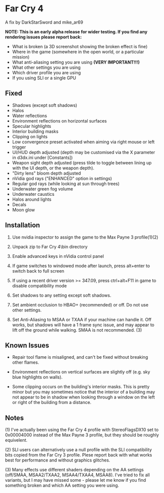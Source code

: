 Far Cry 4
=========

A fix by DarkStarSword and mike_ar69

**NOTE: This is an early alpha release for wider testing. If you find any
rendering issues please report back:**

- What is broken (a 3D screenshot showing the broken effect is fine)
- Where in the game (somewhere in the open world, or a particular mission)
- What anti-aliasing setting you are using **(VERY IMPORTANT!!!)**
- What other settings you are using
- Which driver profile you are using
- If you using SLI or a single GPU

Fixed
-----
- Shadows (except soft shadows)
- Halos
- Water reflections
- Environment reflections on horizontal surfaces
- Specular highlights
- Interior building masks
- Clipping on lights
- Low convergence preset activated when aiming via right mouse or left trigger
- UI/HUD depth adjusted (depth may be customised via the X parameter in
  d3dx.ini under \[Constants\])
- Weapon sight depth adjusted (press tilde to toggle between lining up with the
  UI depth, or the weapon depth).
- "Dirty lens" bloom depth adjusted
- nVidia god rays ("ENHANCED" option in settings)
- Regular god rays (while looking at sun through trees)
- Underwater green fog volume
- Underwater caustics
- Halos around lights
- Decals
- Moon glow

Installation
------------
1. Use nvidia inspector to assign the game to the Max Payne 3 profile(1)(2)

2. Unpack zip to Far Cry 4\bin directory

3. Enable advanced keys in nVidia control panel

4. If game switches to windowed mode after launch, press alt+enter to switch
   back to full screen

5. If using a recent driver version >= 347.09, press ctrl+alt+F11 in game to
   disable compatibility mode

7. Set shadows to any setting except soft shadows.

8. Set ambient occlusion to HBAO+ (recommended) or off. Do not use other
   settings.

9. Set Anti-Aliasing to MSAA or TXAA if your machine can handle it. Off works,
   but shadows will have a 1 frame sync issue, and may appear to lift off the
   ground while walking. SMAA is not recommended. (3)

Known Issues
------------
- Repair tool flame is misaligned, and can't be fixed without breaking other
  flames.

- Environment reflections on vertical surfaces are slightly off (e.g. sky blue
  highlights on walls).

- Some clipping occurs on the building's interior masks. This is pretty minor
  but you may sometimes notice that the interior of a building may not appear
  to be in shadow when looking through a window on the left or right of the
  building from a distance.

Notes
-----
(1) I've actually been using the Far Cry 4 profile with StereoFlagsDX10 set to
    0x00004000 instead of the Max Payne 3 profile, but they should be roughly
    equivelent.

(2) SLI users can alternatively use a null profile with the SLI compatibility
    bits copied from the Far Cry 3 profile. Plese report back with what works
    best for performance and without graphics glitches.

(3) Many effects use different shaders depending on the AA settings (off/SMAA,
    MSAA2/TXAA2, MSAA4/TXAA4, MSAA8). I've tried to fix all variants, but I may
    have missed some - please let me know if you find something broken and
    which AA setting you were using.
